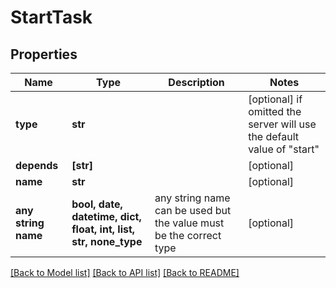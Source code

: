# StartTask


## Properties
Name | Type | Description | Notes
------------ | ------------- | ------------- | -------------
**type** | **str** |  | [optional]  if omitted the server will use the default value of "start"
**depends** | **[str]** |  | [optional] 
**name** | **str** |  | [optional] 
**any string name** | **bool, date, datetime, dict, float, int, list, str, none_type** | any string name can be used but the value must be the correct type | [optional]

[[Back to Model list]](../README.md#documentation-for-models) [[Back to API list]](../README.md#documentation-for-api-endpoints) [[Back to README]](../README.md)


